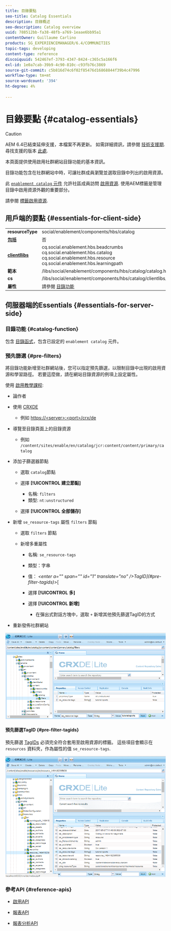 ```yaml
---
title: 目錄要點
seo-title: Catalog Essentials
description: 目錄概述
seo-description: Catalog overview
uuid: 788512bb-fa38-48fb-a769-1eaae6bb95a1
contentOwner: Guillaume Carlino
products: SG_EXPERIENCEMANAGER/6.4/COMMUNITIES
topic-tags: developing
content-type: reference
discoiquuid: 542467ef-3793-4347-8424-c365c5a166f6
exl-id: 1e0a7cab-39b9-4c90-810c-c93fb76c3869
source-git-commit: c5b816d74c6f02f85476d16868844f39b4c47996
workflow-type: tm+mt
source-wordcount: '394'
ht-degree: 4%

---
```


# 目錄要點 {#catalog-essentials}

>[!CAUTION]
>
>AEM 6.4已結束延伸支援，本檔案不再更新。 如需詳細資訊，請參閱 [技術支援期](https://helpx.adobe.com//tw/support/programs/eol-matrix.html). 尋找支援的版本 [此處](https://experienceleague.adobe.com/docs/).

本頁面提供使用啟用社群網站目錄功能的基本資訊。

目錄功能包含在社群網站中時，可讓社群成員瀏覽並選取目錄中列出的啟用資源。

此 [ `enablement catalog` 元件](catalog.md) 允許社區成員訪問 [啟用資源](resources.md). 使用AEM標籤是管理目錄中啟用資源外觀的重要部分。

請參閱 [標籤啟用資源](tag-resources.md).

## 用戶端的要點 {#essentials-for-client-side}

<table> 
 <tbody> 
  <tr> 
   <td> <strong>resourceType</strong></td> 
   <td>social/enablement/components/hbs/catalog</td> 
  </tr> 
  <tr> 
   <td> <a href="scf.md#add-or-include-a-communities-component"><strong>包括</strong></a></td> 
   <td>否</td> 
  </tr> 
  <tr> 
   <td> <a href="clientlibs.md"><strong>clientllibs</strong></a></td> 
   <td>cq.social.enablement.hbs.beadcrumbs<br /> cq.social.enablement.hbs.catalog<br /> cq.social.enablement.hbs.resource<br /> cq.social.enablement.hbs.learningpath</td> 
  </tr> 
  <tr> 
   <td> <strong>範本</strong></td> 
   <td> /libs/social/enablement/components/hbs/catalog/catalog.hbs<br /> </td> 
  </tr> 
  <tr> 
   <td> <strong>cs</strong></td> 
   <td> /libs/social/enablement/components/hbs/catalog/clientlibs/catalog.css</td> 
  </tr> 
  <tr> 
   <td><strong> 屬性</strong></td> 
   <td>請參閱 <a href="catalog.md">目錄功能</a></td> 
  </tr> 
 </tbody> 
</table>

## 伺服器端的Essentials {#essentials-for-server-side}

### 目錄功能 {#catalog-function}

包含 [目錄函式](functions.md#catalog-function)，包含已設定的 `enablement catalog` 元件。

### 預先篩選 {#pre-filters}

將目錄功能新增至社群網站後，您可以指定預先篩選，以限制目錄中出現的啟用資源和學習路徑。 若要這麼做，請在網站目錄資源的例項上設定屬性。

使用 [啟用教學課程](getting-started-enablement.md):

* 論作者
* 使用 [CRXDE](../../help/sites-developing/developing-with-crxde-lite.md)

   * 例如 [https://&lt;server>:&lt;port>/crx/de](http://localhost:4502/crx/de)

* 導覽至目錄頁面上的目錄資源

   * 例如 `/content/sites/enable/en/catalog/jcr:content/content/primary/catalog`

* 添加子篩選器節點

   * 選取 `catalog`節點
   * 選擇 **[!UICONTROL 建立節點]**

      * 名稱: `filters`
      * 類型: `nt:unstructured`
   * 選擇 **[!UICONTROL 全部儲存]**


* 新增 `se_resource-tags` 屬性 `filters` 節點

   * 選取 `filters` 節點
   * 新增多重屬性

      * 名稱: `se_resource-tags`
      * 類型：字串
      * 值： *&lt;enter a=&quot;&quot; span=&quot;&quot; id=&quot;1&quot; translate=&quot;no&quot; />TagID](#pre-filter-tagids)>*[
      * 選擇 **[!UICONTROL 多]**
      * 選擇 **[!UICONTROL 新增]**

         * 在彈出式對話方塊中，選取 `+` 新增其他預先篩選TagID的方式

* 重新發佈社群網站

![chlimage_1-189](assets/chlimage_1-189.png)

#### 預先篩選TagID {#pre-filter-tagids}

預先篩選 [TagIDs](../../help/sites-developing/framework.md#tagid) 必須完全符合套用至啟用資源的標籤。 這些項目會顯示在 `resources` 資料夾，作為屬性的值 `se_resource-tags`.

![chlimage_1-190](assets/chlimage_1-190.png)

### 參考API {#reference-apis}

* [啟用API](https://helpx.adobe.com/experience-manager/6-4/sites/developing/using/reference-materials/javadoc/com/adobe/cq/social/enablement/reporting/model/api/package-summary.html)

* [報表API](https://helpx.adobe.com/experience-manager/6-4/sites/developing/using/reference-materials/javadoc/com/adobe/cq/social/reporting/dv/api/package-summary.html)

* [報表分析API](https://helpx.adobe.com/experience-manager/6-4/sites/developing/using/reference-materials/javadoc/com/adobe/cq/social/reporting/dv/model/api/package-summary.html)
